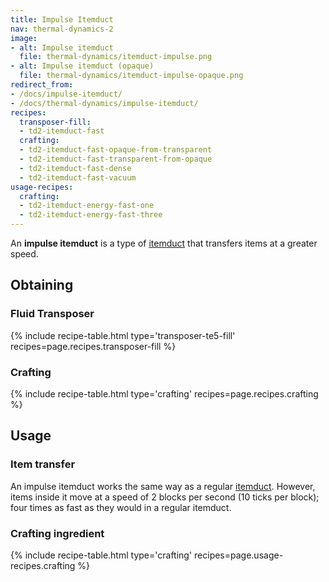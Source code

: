 ```yaml
---
title: Impulse Itemduct
nav: thermal-dynamics-2
image:
- alt: Impulse itemduct
  file: thermal-dynamics/itemduct-impulse.png
- alt: Impulse itemduct (opaque)
  file: thermal-dynamics/itemduct-impulse-opaque.png
redirect_from:
- /docs/impulse-itemduct/
- /docs/thermal-dynamics/impulse-itemduct/
recipes:
  transposer-fill:
  - td2-itemduct-fast
  crafting:
  - td2-itemduct-fast-opaque-from-transparent
  - td2-itemduct-fast-transparent-from-opaque
  - td2-itemduct-fast-dense
  - td2-itemduct-fast-vacuum
usage-recipes:
  crafting:
  - td2-itemduct-energy-fast-one
  - td2-itemduct-energy-fast-three
---
```


An **impulse itemduct** is a type of [itemduct](/docs/thermal-dynamics-2/itemduct/) that transfers
items at a greater speed.


Obtaining
---------

### Fluid Transposer
{% include recipe-table.html type='transposer-te5-fill' recipes=page.recipes.transposer-fill %}

### Crafting
{% include recipe-table.html type='crafting' recipes=page.recipes.crafting %}


Usage
-----

### Item transfer
An impulse itemduct works the same way as a regular [itemduct](/docs/thermal-dynamics-2/itemduct/).
However, items inside it move at a speed of 2 blocks per second (10 ticks per
block); four times as fast as they would in a regular itemduct.

### Crafting ingredient
{% include recipe-table.html type='crafting' recipes=page.usage-recipes.crafting %}
